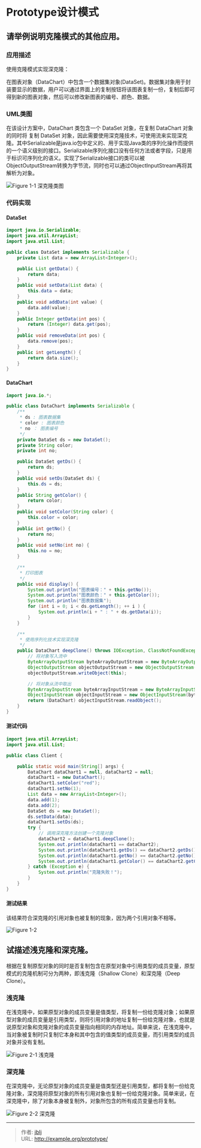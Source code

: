 # Prototype设计模式


## 请举例说明克隆模式的其他应用。

### 应用描述

使用克隆模式实现深克隆：

在图表对象（DataChart）中包含一个数据集对象(DataSet)。数据集对象用于封装要显示的数据，用户可以通过界面上的复制按钮将该图表复制一份，复制后即可得到新的图表对象，然后可以修改新图表的编号、颜色、数据。

### UML类图

在该设计方案中，DataChart 类包含一个 DataSet 对象，在复制 DataChart 对象的同时将
复制 DataSet 对象，因此需要使用深克隆技术，可使用流来实现深克隆。其中Serializable是java.io包中定义的、用于实现Java类的序列化操作而提供的一个语义级别的接口。Serializable序列化接口没有任何方法或者字段，只是用于标识可序列化的语义。实现了Serializable接口的类可以被ObjectOutputStream转换为字节流，同时也可以通过ObjectInputStream再将其解析为对象。

![Figure 1-1 深克隆类图](https://cdn.jsdelivr.net/gh/ajblj/blogImage@main/d2l/%E6%B7%B1%E5%85%8B%E9%9A%86%E7%B1%BB%E5%9B%BE_gFzoP2hb3B.png)

### 代码实现

#### DataSet

```java
import java.io.Serializable;
import java.util.ArrayList;
import java.util.List;

public class DataSet implements Serializable {
    private List data = new ArrayList<Integer>();

    public List getData() {
        return data;
    }
    public void setData(List data) {
        this.data = data;
    }
    public void addData(int value) {
        data.add(value);
    }
    public Integer getData(int pos) {
        return (Integer) data.get(pos);
    }
    public void removeData(int pos) {
        data.remove(pos);
    }
    public int getLength() {
        return data.size();
    }
}
```

#### DataChart

```java
import java.io.*;

public class DataChart implements Serializable {
    /**
     * ds : 图表数据集
     * color : 图表颜色
     * no ： 图表编号
     */
    private DataSet ds = new DataSet();
    private String color;
    private int no;

    public DataSet getDs() {
        return ds;
    }
    public void setDs(DataSet ds) {
        this.ds = ds;
    }
    public String getColor() {
        return color;
    }
    public void setColor(String color) {
        this.color = color;
    }
    public int getNo() {
        return no;
    }
    public void setNo(int no) {
        this.no = no;
    }

    /**
     * 打印图表
     */
    public void display() {
        System.out.println("图表编号：" + this.getNo());
        System.out.println("图表颜色：" + this.getColor());
        System.out.println("图表数据集");
        for (int i = 0; i < ds.getLength(); ++ i ) {
            System.out.println(i + " : " + ds.getData(i));
        }
    }

    /**
     * 使用序列化技术实现深克隆
     */
    public DataChart deepClone() throws IOException, ClassNotFoundException, OptionalDataException {
        // 将对象写入流中
        ByteArrayOutputStream byteArrayOutputStream = new ByteArrayOutputStream();
        ObjectOutputStream objectOutputStream = new ObjectOutputStream(byteArrayOutputStream);
        objectOutputStream.writeObject(this);

        // 将对象从流中取出
        ByteArrayInputStream byteArrayInputStream = new ByteArrayInputStream(byteArrayOutputStream.toByteArray());
        ObjectInputStream objectInputStream = new ObjectInputStream(byteArrayInputStream);
        return (DataChart) objectInputStream.readObject();
    }
}
```

#### 测试代码

```java
import java.util.ArrayList;
import java.util.List;

public class Client {

    public static void main(String[] args) {
        DataChart dataChart1 = null, dataChart2 = null;
        dataChart1 = new DataChart();
        dataChart1.setColor("red");
        dataChart1.setNo(1);
        List data = new ArrayList<Integer>();
        data.add(1);
        data.add(2);
        DataSet ds = new DataSet();
        ds.setData(data);
        dataChart1.setDs(ds);
        try {
            // 调用深克隆方法创建一个克隆对象
            dataChart2 = dataChart1.deepClone();
            System.out.println(dataChart1 == dataChart2);
            System.out.println(dataChart1.getDs() == dataChart2.getDs());
            System.out.println(dataChart1.getNo() == dataChart2.getNo());
            System.out.println(dataChart1.getColor() == dataChart2.getColor());
        } catch (Exception e) {
            System.out.println("克隆失败！");
        }
    }
}
```

#### 测试结果

该结果符合深克隆的引用对象也被复制的现象，因为两个引用对象不相等。

![Figure 1-2](https://cdn.jsdelivr.net/gh/ajblj/blogImage@main/d2l/image_pVVRZiF0cc.png)

## 试描述浅克隆和深克隆。

根据在复制原型对象的同时是否复制包含在原型对象中引用类型的成员变量，原型模式的克隆机制可分为两种，即浅克隆（Shallow Clone）和深克隆（Deep Clone）。

### 浅克隆

在浅克隆中，如果原型对象的成员变量是值类型，将复制一份给克隆对象；如果原型对象的成员变量是引用类型，则将引用对象的地址复制一份给克隆对象，也就是说原型对象和克隆对象的成员变量指向相同的内存地址。简单来说，在浅克隆中，当对象被复制时只复制它本身和其中包含的值类型的成员变量，而引用类型的成员对象并没有复制。

![Figure 2-1 浅克隆](https://cdn.jsdelivr.net/gh/ajblj/blogImage@main/d2l/image_KsRGdSrmyN.png)

### 深克隆

在深克隆中，无论原型对象的成员变量是值类型还是引用类型，都将复制一份给克隆对象，深克隆将原型对象的所有引用对象也复制一份给克隆对象。简单来说，在深克隆中，除了对象本身被复制外，对象所包含的所有成员变量也将复制。

![Figure 2-2 深克隆](https://cdn.jsdelivr.net/gh/ajblj/blogImage@main/d2l/image_LoOArQb3Nh.png)

---

> 作者: [jblj](https://github.com/ajblj/)  
> URL: http://example.org/prototype/  

